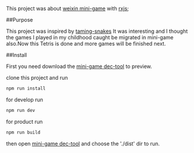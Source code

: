 This project was about [weixin mini-game](https://developers.weixin.qq.com/minigame/dev/index.html) with [rxjs](https://rxjs-dev.firebaseapp.com/);

##Purpose

This project was inspired by [taming-snakes](https://blog.thoughtram.io/rxjs/2017/08/24/taming-snakes-with-reactive-streams.html)
It was interesting and I thought the games I played in my childhood caught be migrated in mini-game also.Now this Tetris is done and 
more games will be finished next.

##Install

First you need download the [mini-game dec-tool](https://developers.weixin.qq.com/minigame/dev/devtools/download.html) to preview.

clone this project and run 

```sh
npm run install
```

for develop run 

```sh
npm run dev
```

for product run 

```sh
npm run build
```

then open [mini-game dec-tool](https://developers.weixin.qq.com/minigame/dev/devtools/download.html)
and choose the './dist' dir to run.